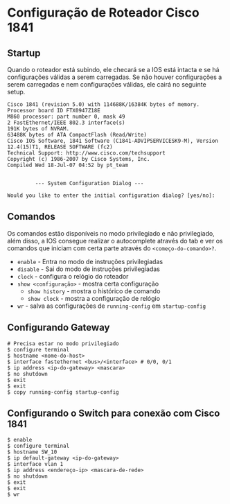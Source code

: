 # Configuração de Roteador Cisco 1841

## Startup

Quando o roteador está subindo, ele checará se a IOS está intacta e se há configurações válidas a serem carregadas.
Se não houver configurações a serem carregadas e nem configurações válidas, ele cairá no seguinte setup.

```
Cisco 1841 (revision 5.0) with 114688K/16384K bytes of memory.
Processor board ID FTX0947Z18E
M860 processor: part number 0, mask 49
2 FastEthernet/IEEE 802.3 interface(s)
191K bytes of NVRAM.
63488K bytes of ATA CompactFlash (Read/Write)
Cisco IOS Software, 1841 Software (C1841-ADVIPSERVICESK9-M), Version 12.4(15)T1, RELEASE SOFTWARE (fc2)
Technical Support: http://www.cisco.com/techsupport
Copyright (c) 1986-2007 by Cisco Systems, Inc.
Compiled Wed 18-Jul-07 04:52 by pt_team


         --- System Configuration Dialog ---

Would you like to enter the initial configuration dialog? [yes/no]:
```

## Comandos

Os comandos estão disponíveis no modo privilegiado e não privilegiado, além disso, a IOS consegue realizar o autocomplete através do tab e ver os comandos que iniciam com certa parte através do `<começo-do-comando>?`.

- `enable` - Entra no modo de instruções privilegiadas
- `disable` - Sai do modo de instruções privilegiadas
- `clock` - configura o relógio do roteador
- `show <configuração>` - mostra certa configuração
  - `show history` - mostra o histórico de comando
  - `show clock` - mostra a configuração de relógio
- `wr` - salva as configurações de `running-config` em `startup-config`

## Configurando Gateway

```
# Precisa estar no modo privilegiado
$ configure terminal
$ hostname <nome-do-host>
$ interface fastethernet <bus>/<interface> # 0/0, 0/1
$ ip address <ip-do-gateway> <mascara>
$ no shutdown
$ exit
$ exit
$ copy running-config startup-config

```


## Configurando o Switch para conexão com Cisco 1841

```
$ enable
$ configure terminal
$ hostname SW_10
$ ip default-gateway <ip-do-gateway>
$ interface vlan 1
$ ip address <endereço-ip> <mascara-de-rede>
$ no shutdown
$ exit
$ exit
$ wr
```
